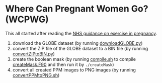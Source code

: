 # Where Can Pregnant Women Go? (WCPWG)

This all started after reading the [NHS guidance on exercise in pregnancy](https://www.nhs.uk/conditions/pregnancy-and-baby/pregnancy-exercise/).

1. download the GLOBE dataset (by running [downloadGLOBE.py](downloadGLOBE.py))
2. convert the ZIP file of the GLOBE dataset to a BIN file (by running [convertZIPtoBIN.py](convertZIPtoBIN.py))
3. create the boolean mask (by running [compile.sh](compile.sh) to compile [createMask.F90](createMask.F90) and then run it by `./createMask`)
4. convert all created PPM images to PNG images (by running [convertPPMtoPNG.sh](convertPPMtoPNG.sh))
